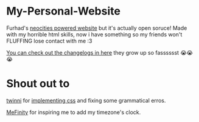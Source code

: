 # My-Personal-Website
Furhad's [neocities powered website](https://furhad.neocities.org/) but it's actually open soruce!
Made with my horrible html skills, now i have something so my friends won't FLUFFING lose contact with me :3

[You can check out the changelogs in here](https://raw.githubusercontent.com/FurhadTheNerd/My-Personal-Website/main/ChangeLogs.txt) they grow up so fasssssst 😭😭😭

# Shout out to
[twinni](https://github.com/TwinniDev) for [implementing css](https://github.com/FurhadTheNerd/My-Personal-Website/pull/1) and fixing some grammatical erros. 

[MeFinity](https://github.com/MeFinity) for inspiring me to add my timezone's clock. 
